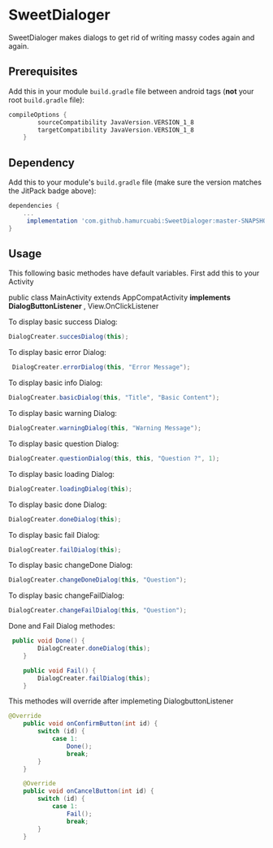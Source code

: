 # SweetDialoger
	
SweetDialoger makes dialogs to get rid of writing massy codes again and again.

## Prerequisites

Add this in your module `build.gradle` file between android tags (**not** your root `build.gradle` file):

```gradle
compileOptions {
        sourceCompatibility JavaVersion.VERSION_1_8
        targetCompatibility JavaVersion.VERSION_1_8
    }

```

## Dependency

Add this to your module's `build.gradle` file (make sure the version matches the JitPack badge above):

```gradle
dependencies {
	...
	 implementation 'com.github.hamurcuabi:SweetDialoger:master-SNAPSHOT'
}
```
## Usage
This following basic methodes have default variables. First add this to your Activity

public class MainActivity extends AppCompatActivity **implements DialogButtonListener** , View.OnClickListener


To display basic success Dialog:

``` java
DialogCreater.succesDialog(this);
```
To display basic error Dialog:

``` java
 DialogCreater.errorDialog(this, "Error Message");
```
To display basic info Dialog:

``` java
DialogCreater.basicDialog(this, "Title", "Basic Content");
```
To display basic warning Dialog:

``` java
DialogCreater.warningDialog(this, "Warning Message");
```

To display basic question Dialog:

``` java
DialogCreater.questionDialog(this, this, "Question ?", 1);
```
To display basic loading Dialog:

``` java
DialogCreater.loadingDialog(this);
```
To display basic done Dialog:

``` java
DialogCreater.doneDialog(this);
```
To display basic fail Dialog:

``` java
DialogCreater.failDialog(this);
```
To display basic changeDone Dialog:

``` java
DialogCreater.changeDoneDialog(this, "Question");
```
To display basic changeFailDialog:

``` java
DialogCreater.changeFailDialog(this, "Question");
```
Done and Fail Dialog methodes:
``` java
 public void Done() {
        DialogCreater.doneDialog(this);
    }

    public void Fail() {
        DialogCreater.failDialog(this);
    }

```

This methodes will override after implemeting DialogbuttonListener
``` java
@Override
    public void onConfirmButton(int id) {
        switch (id) {
            case 1:
                Done();
                break;
        }
    }

    @Override
    public void onCancelButton(int id) {
        switch (id) {
            case 1:
                Fail();
                break;
        }
    }
```


